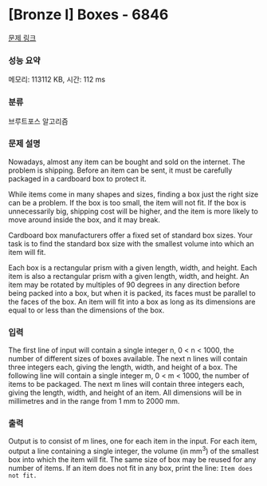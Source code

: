 # [Bronze I] Boxes - 6846 

[문제 링크](https://www.acmicpc.net/problem/6846) 

### 성능 요약

메모리: 113112 KB, 시간: 112 ms

### 분류

브루트포스 알고리즘

### 문제 설명

<p>Nowadays, almost any item can be bought and sold on the internet. The problem is shipping. Before an item can be sent, it must be carefully packaged in a cardboard box to protect it.</p>

<p>While items come in many shapes and sizes, finding a box just the right size can be a problem. If the box is too small, the item will not fit. If the box is unnecessarily big, shipping cost will be higher, and the item is more likely to move around inside the box, and it may break.</p>

<p>Cardboard box manufacturers offer a fixed set of standard box sizes. Your task is to find the standard box size with the smallest volume into which an item will fit.</p>

<p>Each box is a rectangular prism with a given length, width, and height. Each item is also a rectangular prism with a given length, width, and height. An item may be rotated by multiples of 90 degrees in any direction before being packed into a box, but when it is packed, its faces must be parallel to the faces of the box. An item will fit into a box as long as its dimensions are equal to or less than the dimensions of the box.</p>

### 입력 

 <p>The first line of input will contain a single integer n, 0 < n < 1000, the number of different sizes of boxes available. The next n lines will contain three integers each, giving the length, width, and height of a box. The following line will contain a single integer m, 0 < m < 1000, the number of items to be packaged. The next m lines will contain three integers each, giving the length, width, and height of an item. All dimensions will be in millimetres and in the range from 1 mm to 2000 mm.</p>

### 출력 

 <p>Output is to consist of m lines, one for each item in the input. For each item, output a line containing a single integer, the volume (in mm<sup>3</sup>) of the smallest box into which the item will fit. The same size of box may be reused for any number of items. If an item does not fit in any box, print the line: <code>Item does not fit.</code></p>

